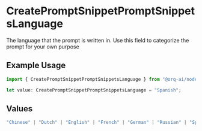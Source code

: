 # CreatePromptSnippetPromptSnippetsLanguage

The language that the prompt is written in. Use this field to categorize the prompt for your own purpose

## Example Usage

```typescript
import { CreatePromptSnippetPromptSnippetsLanguage } from "@orq-ai/node/models/operations";

let value: CreatePromptSnippetPromptSnippetsLanguage = "Spanish";
```

## Values

```typescript
"Chinese" | "Dutch" | "English" | "French" | "German" | "Russian" | "Spanish"
```